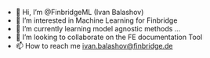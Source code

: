 - 👋 Hi, I’m @FinbridgeML (Ivan Balashov)
- 👀 I’m interested in Machine Learning for Finbridge
- 🌱 I’m currently learning model agnostic methods ...
- 💞️ I’m looking to collaborate on the FE documentation Tool
- 📫 How to reach me ivan.balashov@finbridge.de

<!---
FinbridgeML/FinbridgeML is a ✨ special ✨ repository because its `README.md` (this file) appears on your GitHub profile.
You can click the Preview link to take a look at your changes.
--->
